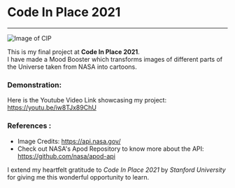 # Code In Place 2021
-------------------------------------------------------------------------------------------
![Image of CIP](https://www.noticebard.com/wp-content/uploads/2021/03/Code-in-Place-2021.jpg)

This is my final project at **Code In Place 2021**. \
I have made a Mood Booster which transforms images of different parts of the Universe taken from NASA into cartoons.


### Demonstration: 
Here is the Youtube Video Link showcasing my project: https://youtu.be/iw8TJx89ChU



### References : 
- Image Credits: https://api.nasa.gov/  
- Check out NASA's Apod Repository to know more about the API: https://github.com/nasa/apod-api

I extend my heartfelt gratitude to *Code In Place 2021* by *Stanford University* for giving me this wonderful opportunity to learn.


